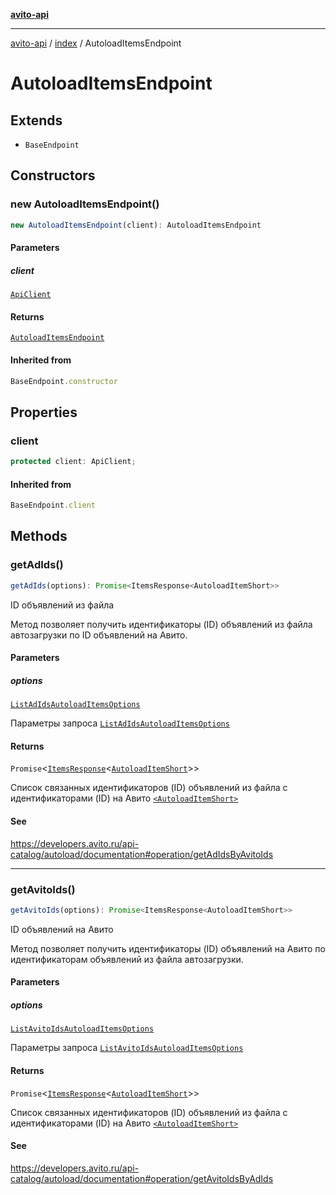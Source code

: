 [**avito-api**](../../README.md)

***

[avito-api](../../README.md) / [index](../README.md) / AutoloadItemsEndpoint

# AutoloadItemsEndpoint

## Extends

- `BaseEndpoint`

## Constructors

### new AutoloadItemsEndpoint()

```ts
new AutoloadItemsEndpoint(client): AutoloadItemsEndpoint
```

#### Parameters

##### client

[`ApiClient`](../../api-client/classes/ApiClient.md)

#### Returns

[`AutoloadItemsEndpoint`](AutoloadItemsEndpoint.md)

#### Inherited from

```ts
BaseEndpoint.constructor
```

## Properties

### client

```ts
protected client: ApiClient;
```

#### Inherited from

```ts
BaseEndpoint.client
```

## Methods

### getAdIds()

```ts
getAdIds(options): Promise<ItemsResponse<AutoloadItemShort>>
```

ID объявлений из файла

Метод позволяет получить идентификаторы (ID) объявлений из файла автозагрузки по ID объявлений на Авито.

#### Parameters

##### options

[`ListAdIdsAutoloadItemsOptions`](../type-aliases/ListAdIdsAutoloadItemsOptions.md)

Параметры запроса [`ListAdIdsAutoloadItemsOptions`](../type-aliases/ListAdIdsAutoloadItemsOptions.md)

#### Returns

`Promise`\<[`ItemsResponse`](../type-aliases/ItemsResponse.md)\<[`AutoloadItemShort`](../interfaces/AutoloadItemShort.md)\>\>

Список связанных идентификаторов (ID) объявлений из файла с идентификаторами (ID) на Авито [`<AutoloadItemShort>`](../type-aliases/ItemsResponse.md)

#### See

https://developers.avito.ru/api-catalog/autoload/documentation#operation/getAdIdsByAvitoIds

***

### getAvitoIds()

```ts
getAvitoIds(options): Promise<ItemsResponse<AutoloadItemShort>>
```

ID объявлений на Авито

Метод позволяет получить идентификаторы (ID) объявлений на Авито по идентификаторам объявлений из файла автозагрузки.

#### Parameters

##### options

[`ListAvitoIdsAutoloadItemsOptions`](../type-aliases/ListAvitoIdsAutoloadItemsOptions.md)

Параметры запроса [`ListAvitoIdsAutoloadItemsOptions`](../type-aliases/ListAvitoIdsAutoloadItemsOptions.md)

#### Returns

`Promise`\<[`ItemsResponse`](../type-aliases/ItemsResponse.md)\<[`AutoloadItemShort`](../interfaces/AutoloadItemShort.md)\>\>

Список связанных идентификаторов (ID) объявлений
из файла с идентификаторами (ID) на Авито [`<AutoloadItemShort>`](../type-aliases/ItemsResponse.md)

#### See

https://developers.avito.ru/api-catalog/autoload/documentation#operation/getAvitoIdsByAdIds
